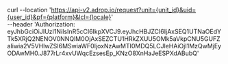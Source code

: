 curl --location 'https://api-v2.adrop.io/request?unit={unit_id}&uid={user_id}&pf={platform}&lcl={locale}' \
--header 'Authorization: eyJhbGciOiJIUzI1NiIsInR5cCI6IkpXVCJ9.eyJhcHBJZCI6IjAxSEQ1UTNaOEdYTk5XRjQ2NENOV0NNQlM0OjAxSEZCTU1HRkZXUU5OMk5aVkpCNU5GUFZaIiwia2V5VHlwZSI6MSwiaWF0IjoxNzAwMTI0MDQ5LCJleHAiOjI1MzQwMjEyODAwMH0.J877rLr4xvUWqcEzsesEp_KNzO8XnHaJeESPXdABubQ'
